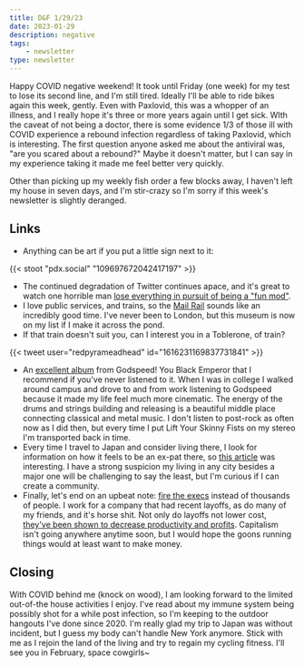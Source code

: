 ```yaml
---
title: D&F 1/29/23
date: 2023-01-29
description: negative
tags: 
    - newsletter
type: newsletter
---
```


Happy COVID negative weekend! It took until Friday (one week) for my test to lose its second line, and I'm still tired. Ideally I'll be able to ride bikes again this week, gently. Even with Paxlovid, this was a whopper of an illness, and I really hope it's three or more years again until I get sick. WIth the caveat of not being a doctor, there is some evidence 1/3 of those ill with COVID experience a rebound infection regardless of taking Paxlovid, which is interesting. The first question anyone asked me about the antiviral was, "are you scared about a rebound?" Maybe it doesn't matter, but I can say in my experience taking it made me feel better very quickly.

Other than picking up my weekly fish order a few blocks away, I haven't left my house in seven days, and I'm stir-crazy so I'm sorry if this week's newsletter is slightly deranged.

## Links

- Anything can be art if you put a little sign next to it:

{{< stoot "pdx.social" "109697672042417197" >}}

- The continued degradation of Twitter continues apace, and it's great to watch one horrible man [lose everything in pursuit of being a "fun mod"](https://nymag.com/intelligencer/2023/01/elon-musk-and-the-sad-mod-theory-of-social-media-ceos.html). 
- I love public services, and trains, so the [Mail Rail](https://www.postalmuseum.org/visit-us/what-to-expect/mail-rail/) sounds like an incredibly good time. I've never been to London, but this museum is now on my list if I make it across the pond. 
- If that train doesn't suit you, can I interest you in a Toblerone, of train?

{{< tweet user="redpyrameadhead" id="1616231169837731841" >}}

- An [excellent album](https://daily.bandcamp.com/resonance/godspeed-you-black-emperors-storm-essay) from Godspeed! You Black Emperor that I recommend if you've never listened to it. When I was in college I walked around campus and drove to and from work listening to Godspeed because it made my life feel much more cinematic. The energy of the drums and strings building and releasing is a beautiful middle place connecting classical and metal music. I don't listen to post-rock as often now as I did then, but every time I put Lift Your Skinny Fists on my stereo I'm transported back in time.
- Every time I travel to Japan and consider living there, I look for information on how it feels to be an ex-pat there, so [this article](https://www.bbc.com/news/world-asia-63830490) was interesting. I have a strong suspicion my living in any city besides a major one will be challenging to say the least, but I'm curious if I can create a community.
- Finally, let's end on an upbeat note: [fire the execs](https://ez.substack.com/p/google-should-fire-sundar-pichai?utm_source=post-email-title&publication_id=8982&post_id=98541881&isFreemail=true&utm_medium=email) instead of thousands of people. I work for a company that had recent layoffs, as do many of my friends, and it's horse shit. Not only do layoffs not lower cost, [they've been shown to decrease productivity and profits](https://news.stanford.edu/2022/12/05/explains-recent-tech-layoffs-worried/). Capitalism isn't going anywhere anytime soon, but I would hope the goons running things would at least want to make money. 

## Closing

With COVID behind me (knock on wood), I am looking forward to the limited out-of-the house activities I enjoy. I've read about my immune system being possibly shot for a while post infection, so I'm keeping to the outdoor hangouts I've done since 2020. I'm really glad my trip to Japan was without incident, but I guess my body can't handle New York anymore. Stick with me as I rejoin the land of the living and try to regain my cycling fitness. I'll see you in February, space cowgirls~
